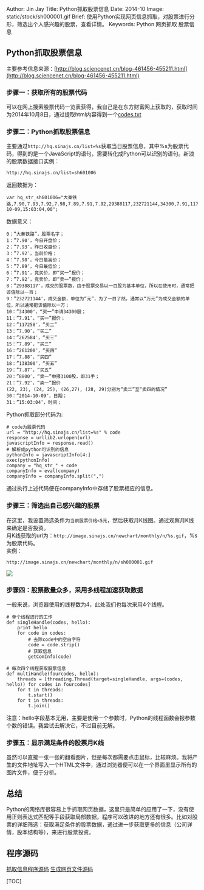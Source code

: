 Author: Jin Jay
Title: Python抓取股票信息
Date: 2014-10
Image:  static/stock/sh000001.gif
Brief: 使用Python实现网页信息抓取，对股票进行分形，筛选出个人感兴趣的股票，查看详情。
Keywords: Python
          网页抓取
          股票信息

## Python抓取股票信息
主要参考信息来源：[http://blog.sciencenet.cn/blog-461456-455211.html](http://blog.sciencenet.cn/blog-461456-455211.html)

### 步骤一：获取所有的股票代码
可以在网上搜索股票代码一览表获得，我自己是在东方财富网上获取的，获取时间为2014年10月8日，通过提取html内容得到一个[codes.txt](../../static/stock/codes.txt)

### 步骤二：Python抓取股票信息
主要通过`http://hq.sinajs.cn/list=%s`获取当日股票信息，其中%s为股票代码，得到的是一个JavaScript的语句，需要转化成Python可以识别的语句。新浪的股票数据接口实例：
```
http://hq.sinajs.cn/list=sh601006
```
返回数据为：
```
var hq_str_sh601006="大秦铁路,7.90,7.93,7.92,7.98,7.89,7.91,7.92,29388117,232721144,34300,7.91,117258,7.90,262584,7.89,261200,7.88,138300,7.87,8800,7.92,80770,7.93,364800,7.94,473882,7.95,336194,7.96,2014-10-09,15:03:04,00";
```
数据意义：
```
0：”大秦铁路”，股票名字；
1：”7.90″，今日开盘价；
2：”7.93″，昨日收盘价；
3：”7.92″，当前价格；
4：”7.98″，今日最高价；
5：”7.89″，今日最低价；
6：”7.91″，竞买价，即“买一”报价；
7：”7.92″，竞卖价，即“卖一”报价；
8：”29388117″，成交的股票数，由于股票交易以一百股为基本单位，所以在使用时，通常把该值除以一百；
9：”232721144″，成交金额，单位为“元”，为了一目了然，通常以“万元”为成交金额的单位，所以通常把该值除以一万；
10：”34300″，“买一”申请34300股；
11：”7.91″，“买一”报价；
12：”117258″，“买二”
13：”7.90″，“买二”
14：”262584″，“买三”
15：”7.89″，“买三”
16：”261200″，“买四”
17：”7.88″，“买四”
18：”138300″，“买五”
19：”7.87″，“买五”
20：”8800″，“卖一”申报3100股，即31手；
21：”7.92″，“卖一”报价
(22, 23), (24, 25), (26,27), (28, 29)分别为“卖二”至“卖四的情况”
30：”2014-10-09″，日期；
31：”15:03:04″，时间；
```

Python抓取部分代码为:
```
# code为股票代码
url = "http://hq.sinajs.cn/list=%s" % code
response = urllib2.urlopen(url)
javascriptInfo = response.read()
# 解析成python可识别的信息
pythonInfo = javascriptInfo[4:]
exec(pythonInfo)
company = "hq_str_" + code
companyInfo = eval(company)
companyInfo = companyInfo.split(",")
```
通过执行上述代码便在companyInfo中存储了股票相应的信息。

### 步骤三：筛选出自己感兴趣的股票
在这里，我设置筛选条件为`当前股票价格<5元`，然后获取月K线图。通过观察月K线来确定是否投资。  
月K线获取的url为：`http://image.sinajs.cn/newchart/monthly/n/%s.gif`，%s为股票代码。  
实例：
```
http://image.sinajs.cn/newchart/monthly/n/sh000001.gif
```
<img src="../../static/stock/sh000001.gif">

### 步骤四：股票数量众多，采用多线程加速获取数据
一般来说，浏览器使用的线程数为4，此处我们也每次采用4个线程。  
```
# 单个线程进行的工作
def singleHandle(codes, hello):
    print hello
    for code in codes:
        # 去除code中的空白字符
        code = code.strip()
        # 获取信息
        getComInfo(code)

# 每次四个线程获取股票信息
def multiHandle(fourcodes, hello):
    threads = [threading.Thread(target=singleHandle, args=(codes, hello)) for codes in fourcodes]
    for t in threads:
        t.start()
    for t in threads:
        t.join()
```
注意：hello字段基本无用，主要是使用一个参数时，Python的线程函数会报参数个数的错误。我尝试去解决它，不过目前无解。

### 步骤五：显示满足条件的股票月K线
虽然可以直接一张一张的翻看图片，但是每次都需要点击鼠标，比较麻烦。我将产生的文件地址写入一个HTML文件中，通过浏览器便可以在一个界面里显示所有的图片文件，便于分析。  

## 总结
Python的网络库很容易上手抓取网页数据，这里只是简单的应用了一下，没有使用正则表达式匹配等手段获取局部数据，程序可以改进的地方还有很多。比如对股票的详细筛选：获取满足条件的股票数据，通过进一步获取更多的信息（公司详情，股本结构等），来进行股票投资。  


## 程序源码
[抓取信息程序源码](../../static/stock/getinfo.py)
[生成网页文件源码](../../static/stock/generateHTML.py)


[TOC]